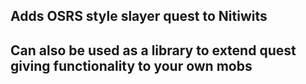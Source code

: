 ## Adds OSRS style slayer quest to Nitiwits
## Can also be used as a library to extend quest giving functionality to your own mobs
